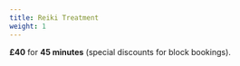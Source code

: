 ```yaml
---
title: Reiki Treatment
weight: 1
---
```


**£40** for **45 minutes** (special discounts for block bookings).
